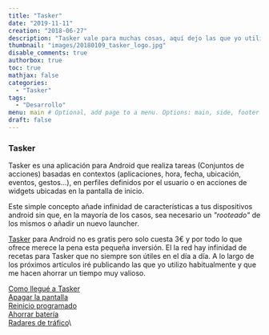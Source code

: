 ```yaml
---
title: "Tasker"
date: "2019-11-11"
creation: "2018-06-27"
description: "Tasker vale para muchas cosas, aquí dejo las que yo utilizo"
thumbnail: "images/20180109_tasker_logo.jpg"
disable_comments: true
authorbox: true
toc: true
mathjax: false
categories:
  - "Tasker"
tags:
  - "Desarrollo"
menu: main # Optional, add page to a menu. Options: main, side, footer
draft: false
---
```

### Tasker

Tasker es una aplicación para Android que realiza tareas (Conjuntos de acciones) basadas en contextos (aplicaciones, hora, fecha, ubicación, eventos, gestos...), en perfiles definidos por el usuario o en acciones de widgets ubicadas en la pantalla de inicio.

Este simple concepto añade infinidad de características a tus dispositivos android sin que, en la mayoría de los casos, sea necesario un *"rooteado"* de los mismos o añadir un nuevo launcher.

[Tasker](https://play.google.com/store/apps/details?id=net.dinglisch.android.taskerm&hl=es") para Android no es gratis pero solo cuesta 3€ y por todo lo que ofrece merece la pena esta pequeña inversión. El la red hay infinidad de recetas para Tasker que no siempre son útiles en el día a día. A lo largo de los próximos artículos iré publicando las que yo utilizo habitualmente y que me hacen ahorrar un tiempo muy valioso.

[Como llegué a Tasker]({{<relref"20180114_tasker.md">}})\
[Apagar la pantalla]({{<relref"20180204_apagar_pantalla_tasker.md">}})\
[Reinicio programado]({{<relref"20180128_reinicio_programado_tasker.md">}})\
[Ahorrar batería]({{<relref"20180311_ahorrar_bateria_tasker.md">}})\
[Radares de tráfico]({{<relref"20191111_speed_trap_tasker.md">}})\




